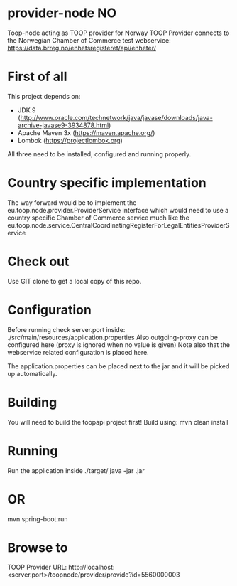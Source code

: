 # provider-node NO
Toop-node acting as TOOP provider for Norway
TOOP Provider connects to the Norwegian Chamber of Commerce test webservice: https://data.brreg.no/enhetsregisteret/api/enheter/

# First of all #
This project depends on:
- JDK 9 (http://www.oracle.com/technetwork/java/javase/downloads/java-archive-javase9-3934878.html)
- Apache Maven 3x (https://maven.apache.org/)
- Lombok (https://projectlombok.org)

All three need to be installed, configured and running properly.

# Country specific implementation #
The way forward would be to implement the eu.toop.node.provider.ProviderService interface which would need to use a country specific Chamber of Commerce service much like the eu.toop.node.service.CentralCoordinatingRegisterForLegalEntitiesProviderService

# Check out #
Use GIT clone to get a local copy of this repo.

# Configuration #
Before running check server.port inside:
./src/main/resources/application.properties
Also outgoing-proxy can be configured here (proxy is ignored when no value is given)
Note also that the webservice related configuration is placed here.

The application.properties can be placed next to the jar and it will be picked up automatically.

# Building #
You will need to build the toopapi project first!
Build using:
mvn clean install

# Running #
Run the application inside ./target/
java -jar <jar-name>.jar

# OR #
mvn spring-boot:run

# Browse to # 
TOOP Provider URL:
http://localhost:<server.port>/toopnode/provider/provide?id=5560000003
 